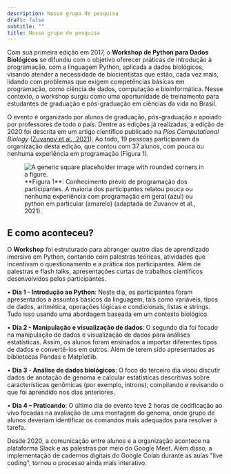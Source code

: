 ```yaml
---
description: Nosso grupo de pesquisa
draft: false
subtitle: ""
title: Nosso grupo de pesquisa
---
```


Com sua primeira edição em 2017, o **Workshop de Python para Dados Biológicos** se difundiu  com o objetivo oferecer práticas de introdução à programação, com a linguagem Python, aplicada a dados biológicos, visando atender a necessidade de biocientistas que estão, cada vez mais, lidando com problemas que exigem competências básicas em programação, como ciência de dados, computação e bioinformática. Nesse contexto, o workshop surgiu como uma oportunidade de treinamento para estudantes de graduação e pós-graduação em ciências da vida no Brasil.

O evento é organizado por alunos de graduação, pós-graduação e apoiado por professores de todo o país. Dentre as edições já realizadas, a edição de 2020 foi descrita em um artigo científico publicado na _Plos Computational Biology_ ([Zuvanov et al., 2021](https://journals.plos.org/ploscompbiol/article?id=10.1371/journal.pcbi.1009534)). Ao todo, 19 pessoas participaram da organização desta edição, que contou com 37 alunos, com pouca ou nenhuma experiência em programação (Figura 1).

<figure class="figure">
  <img src="/images/grupo/fig1.png" class="figure-img img-fluid rounded" alt="A generic square placeholder image with rounded corners in a figure.">
  <figcaption class="figure-caption">**Figura 1**: Conhecimento prévio de programação dos participantes. A maioria dos participantes relatou pouca ou nenhuma experiência com programação em geral (azul) ou python em particular (amarelo) (adaptada de Zuvanov et al., 2021).</figcaption>
</figure>

## E como aconteceu?

O **Workshop** foi estruturado para abranger quatro dias de aprendizado imersivo em Python, contando com palestras teóricas, atividades que incentivam o questionamento e a prática dos participantes. Além de palestras e flash talks, apresentações curtas de trabalhos científicos desenvolvidos pelos participantes.

 • **Dia 1 - Introdução ao Python**: Neste dia, os participantes foram apresentados a assuntos básicos da linguagem, tais como variáveis, tipos de dados, aritmética, operações lógicas e condicionais, listas e strings. Tudo isso usando uma abordagem baseada em um contexto biológico.
      
• **Dia 2 - Manipulação e visualização de dados**: O segundo dia foi focado na manipulação de dados e visualização de dados para análises estatísticas. Assim, os alunos foram ensinados a importar diferentes tipos de dados e convertê-los em outros. Além de terem sido apresentados as bibliotecas Pandas e Matplotlib.

• **Dia 3 - Análise de dados biológicos**: O foco do terceiro dia visou discutir dados de anotação de genoma e calcular estatísticas descritivas sobre características genômicas (por exemplo, íntrons), compilando e revisando o que foi aprendido nos dias anteriores.

• **Dia 4 – Praticando**: O último dia do evento teve 2 horas de codificação ao vivo focadas na avaliação de uma montagem do genoma, onde grupo de alunos deveriam identificar os comandos mais adequados para resolver a tarefa.

Desde 2020, a comunicação entre alunos e a organização acontece na plataforma Slack e as palestras por meio do Google Meet. Além disso, a implementação de cadernos digitais do Google Colab durante as aulas "live coding", tornou o processo ainda mais interativo.
